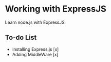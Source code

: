 # Working with ExpressJS

Learn node.js with ExpressJS

## To-do List

- Installing Express.js [x]
- Adding MiddleWare [x]
